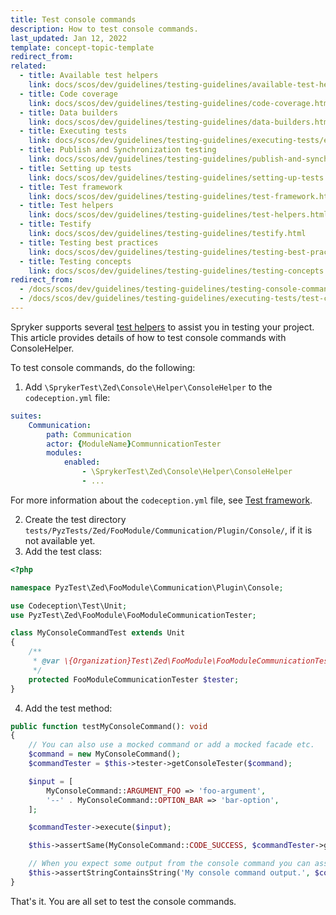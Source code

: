 ```yaml
---
title: Test console commands
description: How to test console commands.
last_updated: Jan 12, 2022
template: concept-topic-template
redirect_from:
related:
  - title: Available test helpers
    link: docs/scos/dev/guidelines/testing-guidelines/available-test-helpers.html
  - title: Code coverage
    link: docs/scos/dev/guidelines/testing-guidelines/code-coverage.html
  - title: Data builders
    link: docs/scos/dev/guidelines/testing-guidelines/data-builders.html
  - title: Executing tests
    link: docs/scos/dev/guidelines/testing-guidelines/executing-tests/executing-tests.html
  - title: Publish and Synchronization testing
    link: docs/scos/dev/guidelines/testing-guidelines/publish-and-synchronization-testing.html
  - title: Setting up tests
    link: docs/scos/dev/guidelines/testing-guidelines/setting-up-tests.html
  - title: Test framework
    link: docs/scos/dev/guidelines/testing-guidelines/test-framework.html
  - title: Test helpers
    link: docs/scos/dev/guidelines/testing-guidelines/test-helpers.html
  - title: Testify
    link: docs/scos/dev/guidelines/testing-guidelines/testify.html
  - title: Testing best practices
    link: docs/scos/dev/guidelines/testing-guidelines/testing-best-practices.html
  - title: Testing concepts
    link: docs/scos/dev/guidelines/testing-guidelines/testing-concepts.html
redirect_from:
  - /docs/scos/dev/guidelines/testing-guidelines/testing-console-commands.html
  - /docs/scos/dev/guidelines/testing-guidelines/executing-tests/test-console-commands.html
---
```


Spryker supports several [test helpers](/docs/scos/dev/guidelines/testing-guidelines/test-helpers.html) to assist you in testing your project. This article provides details of how to test console commands with ConsoleHelper.

To test console commands, do the following:

1. Add `\SprykerTest\Zed\Console\Helper\ConsoleHelper` to the `codeception.yml` file:

```yml
suites:
    Communication:
        path: Communication
        actor: {ModuleName}CommunnicationTester
        modules:
            enabled:
                - \SprykerTest\Zed\Console\Helper\ConsoleHelper
                - ...
```

For more information about the `codeception.yml` file, see [Test framework](/docs/scos/dev/guidelines/testing-guidelines/test-framework.html).

2. Create the test directory `tests/PyzTests/Zed/FooModule/Communication/Plugin/Console/`, if it is not available yet.
3. Add the test class:

```php
<?php

namespace PyzTest\Zed\FooModule\Communication\Plugin\Console;

use Codeception\Test\Unit;
use PyzTest\Zed\FooModule\FooModuleCommunicationTester;

class MyConsoleCommandTest extends Unit
{
    /**
     * @var \{Organization}Test\Zed\FooModule\FooModuleCommunicationTester
     */
    protected FooModuleCommunicationTester $tester;
}
```

4. Add the test method:

```php
public function testMyConsoleCommand(): void
{
    // You can also use a mocked command or add a mocked facade etc.
    $command = new MyConsoleCommand();
    $commandTester = $this->tester->getConsoleTester($command);

    $input = [
        MyConsoleCommand::ARGUMENT_FOO => 'foo-argument',
        '--' . MyConsoleCommand::OPTION_BAR => 'bar-option',
    ];

    $commandTester->execute($input);

    $this->assertSame(MyConsoleCommand::CODE_SUCCESS, $commandTester->getStatusCode());

    // When you expect some output from the console command you can assert it with:
    $this->assertStringContainsString('My console command output.', $commandTester->getDisplay());
}
```

That's it. You are all set to test the console commands.
